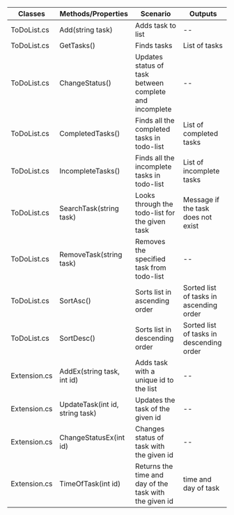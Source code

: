 | Classes      | Methods/Properties              | Scenario                                               | Outputs                                  |
|--------------|---------------------------------|--------------------------------------------------------|------------------------------------------|
| ToDoList.cs  | Add(string task)                | Adds task to list                                      | --                                       |
| ToDoList.cs  | GetTasks()                      | Finds tasks                                            | List of tasks                            |
| ToDoList.cs  | ChangeStatus()                  | Updates status of task between complete and incomplete | --                                       |
| ToDoList.cs  | CompletedTasks()                | Finds all the completed tasks in todo-list             | List of completed tasks                  |
| ToDoList.cs  | IncompleteTasks()               | Finds all the incomplete tasks in todo-list            | List of incomplete tasks                 |
| ToDoList.cs  | SearchTask(string task)         | Looks through the todo-list for the given task         | Message if the task does not exist       |
| ToDoList.cs  | RemoveTask(string task)         | Removes the specified task from todo-list              | --                                       |
| ToDoList.cs  | SortAsc()                       | Sorts list in ascending order                          | Sorted list of tasks in ascending order  |
| ToDoList.cs  | SortDesc()                      | Sorts list in descending order                         | Sorted list of tasks in descending order |
| Extension.cs | AddEx(string task, int id)      | Adds task with a unique id to the list                 | --                                       |
| Extension.cs | UpdateTask(int id, string task) | Updates the task of the given id                       | --                                       |
| Extension.cs | ChangeStatusEx(int id)          | Changes status of task with the given id               | --                                       |
| Extension.cs | TimeOfTask(int id)              | Returns the time and day of the task with the given id | time and day of task                     |